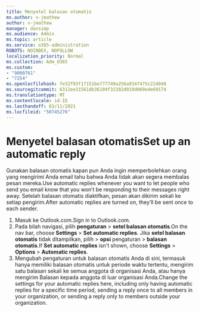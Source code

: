 ```yaml
---
title: Menyetel balasan otomatis
ms.author: v-jmathew
author: v-jmathew
manager: dansimp
ms.audience: Admin
ms.topic: article
ms.service: o365-administration
ROBOTS: NOINDEX, NOFOLLOW
localization_priority: Normal
ms.collection: Adm_O365
ms.custom:
- "9000761"
- "7254"
ms.openlocfilehash: fe32f93f17151be777749a256a934f475c224048
ms.sourcegitcommit: 6312ee31561db36104f32282d019d069ede69174
ms.translationtype: MT
ms.contentlocale: id-ID
ms.lasthandoff: 03/11/2021
ms.locfileid: "50745276"
---
```

# <a name="set-up-an-automatic-reply"></a><span data-ttu-id="974be-102">Menyetel balasan otomatis</span><span class="sxs-lookup"><span data-stu-id="974be-102">Set up an automatic reply</span></span>

<span data-ttu-id="974be-103">Gunakan balasan otomatis kapan pun Anda ingin memperbolehkan orang yang mengirimi Anda email tahu bahwa Anda tidak akan segera membalas pesan mereka.</span><span class="sxs-lookup"><span data-stu-id="974be-103">Use automatic replies whenever you want to let people who send you email know that you won’t be responding to their messages right away.</span></span> <span data-ttu-id="974be-104">Setelah balasan otomatis diaktifkan, pesan akan dikirim sekali ke setiap pengirim.</span><span class="sxs-lookup"><span data-stu-id="974be-104">After automatic replies are turned on, they’ll be sent once to each sender.</span></span>

1. <span data-ttu-id="974be-105">Masuk ke Outlook.com.</span><span class="sxs-lookup"><span data-stu-id="974be-105">Sign in to Outlook.com.</span></span>
2. <span data-ttu-id="974be-106">Pada bilah navigasi, pilih **pengaturan**  >  **setel balasan otomatis**.</span><span class="sxs-lookup"><span data-stu-id="974be-106">On the nav bar, choose **Settings** > **Set automatic replies**.</span></span> <span data-ttu-id="974be-107">Jika **setel balasan otomatis** tidak ditampilkan, pilih   >  **opsi** pengaturan  >  **balasan otomatis**.</span><span class="sxs-lookup"><span data-stu-id="974be-107">If **Set automatic replies** isn't shown, choose **Settings** > **Options** > **Automatic replies**.</span></span>
3. <span data-ttu-id="974be-108">Mengubah pengaturan untuk balasan otomatis Anda di sini, termasuk hanya memiliki balasan otomatis untuk periode waktu tertentu, mengirim satu balasan sekali ke semua anggota di organisasi Anda, atau hanya mengirim Balasan kepada anggota di luar organisasi Anda.</span><span class="sxs-lookup"><span data-stu-id="974be-108">Change the settings for your automatic replies here, including only having automatic replies for a specific time period, sending a reply once to all members in your organization, or sending a reply only to members outside your organization.</span></span>
